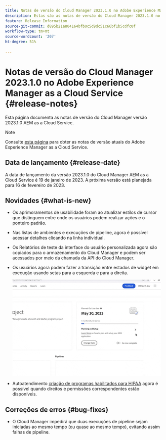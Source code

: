 ```yaml
---
title: Notas de versão do Cloud Manager 2023.1.0 no Adobe Experience Manager as a Cloud Service
description: Estas são as notas de versão do Cloud Manager 2023.1.0 no AEM as a Cloud Service.
feature: Release Information
source-git-commit: d895b21a804164bfb0c5d9dc51c66bf1b5cdfc0f
workflow-type: tm+mt
source-wordcount: '207'
ht-degree: 51%

---
```



# Notas de versão do Cloud Manager 2023.1.0 no Adobe Experience Manager as a Cloud Service {#release-notes}

Esta página documenta as notas de versão do Cloud Manager versão 2023.1.0 AEM as a Cloud Service.

>[!NOTE]
>
>Consulte [esta página](/help/release-notes/release-notes-cloud/release-notes-current.md) para obter as notas de versão atuais do Adobe Experience Manager as a Cloud Service.

## Data de lançamento {#release-date}

A data de lançamento da versão 2023.1.0 do Cloud Manager AEM as a Cloud Service é 19 de janeiro de 2023. A próxima versão está planejada para 16 de fevereiro de 2023.

## Novidades {#what-is-new}

* Os aprimoramentos de usabilidade foram ao atualizar estilos de cursor que distinguem entre onde os usuários podem realizar ações e o ponteiro padrão.

* Nas listas de ambientes e execuções de pipeline, agora é possível acessar detalhes clicando na linha individual.

* Os Relatórios de teste da interface do usuário personalizada agora são copiados para o armazenamento do Cloud Manager e podem ser acessados por meio da chamada da API do Cloud Manager.

* Os usuários agora podem fazer a transição entre estados de widget em execução usando setas para a esquerda e para a direita.

   ![Transições de widget em execução](/help/implementing/cloud-manager/release-notes/assets/go-live-transitions.gif)

* Autoatendimento [criação de programas habilitados para HIPAA](/help/implementing/cloud-manager/getting-access-to-aem-in-cloud/creating-production-programs.md) agora é possível quando direitos e permissões correspondentes estão disponíveis.

## Correções de erros {#bug-fixes}

* O Cloud Manager impedirá que duas execuções de pipeline sejam iniciadas ao mesmo tempo (ou quase ao mesmo tempo), evitando assim falhas de pipeline.
